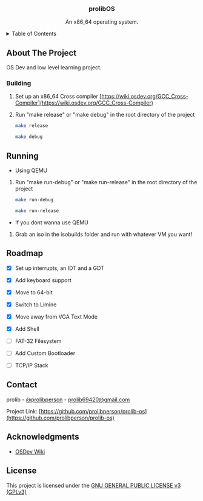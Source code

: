 <a id="readme-top"></a>

<!-- PROJECT NAME -->
<br />
<div align="center">
  <!--<a href="https://github.com/prolibperson/prolib-os">
    <img src="image.png" alt="Logo" width="421" height="305">
  </a>-->

  <h3 align="center">prolibOS</h3>
  <p align="center">
    An x86_64 operating system.
  </p>
</div>

<!-- TABLE OF CONTENTS -->
<details>
  <summary>Table of Contents</summary>
  <ol>
    <li>
      <a href="#about-the-project">About The Project</a>
    </li>
    <li>
      <ul>
        <li><a href="#building">Building</a></li>
        <li><a href="#running">Running</a></li>
      </ul>
    </li>
    <li><a href="#roadmap">Roadmap</a></li>
    <li><a href="#contact">Contact</a></li>
    <li><a href="#acknowledgments">Acknowledgments</a></li>
  </ol>
</details>



<!-- ABOUT THE PROJECT -->
## About The Project

OS Dev and low level learning project.


<!-- GETTING STARTED -->

### Building

1. Set up an x86_64 Cross compiler [https://wiki.osdev.org/GCC_Cross-Compiler](https://wiki.osdev.org/GCC_Cross-Compiler)
2. Run "make release" or "make debug" in the root directory of the project
   ```sh
   make release
   ```

   ```sh
   make debug
   ```


<!-- USAGE EXAMPLES -->
## Running

- Using QEMU
1. Run "make run-debug" or "make run-release" in the root directory of the project
   ```sh
   make run-debug
   ```
   ```sh
   make run-release
   ```

- If you dont wanna use QEMU
1. Grab an iso in the isobuilds folder and run with whatever VM you want!



<!-- ROADMAP -->
## Roadmap

- [x] Set up interrupts, an IDT and a GDT
- [x] Add keyboard support
- [x] Move to 64-bit
- [x] Switch to Limine
- [x] Move away from VGA Text Mode
- [x] Add Shell
- [ ] FAT-32 Filesystem
- [ ] Add Custom Bootloader
- [ ] TCP/IP Stack



<!-- CONTACT -->
## Contact

prolib - [@prolibperson](https://twitter.com/prolibperson) - prolib69420@gmail.com

Project Link: [https://github.com/prolibperson/prolib-os](https://github.com/prolibperson/prolib-os)


<!-- ACKNOWLEDGMENTS -->
## Acknowledgments

* [OSDev Wiki](https://wiki.osdev.org/)

## License

This project is licensed under the [GNU GENERAL PUBLIC LICENSE v3 (GPLv3)](https://github.com/prolibperson/prolib-os/blob/main/LICENSE)